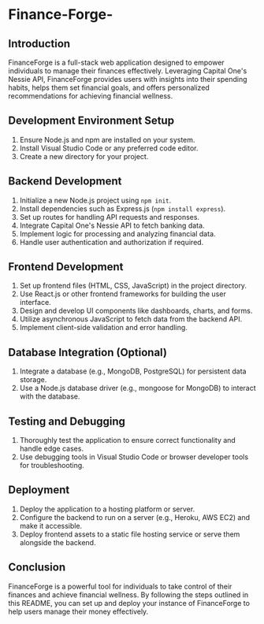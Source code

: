 # Finance-Forge- 
## Introduction
FinanceForge is a full-stack web application designed to empower individuals to manage their finances effectively. Leveraging Capital One's Nessie API, FinanceForge provides users with insights into their spending habits, helps them set financial goals, and offers personalized recommendations for achieving financial wellness.

## Development Environment Setup
1. Ensure Node.js and npm are installed on your system.
2. Install Visual Studio Code or any preferred code editor.
3. Create a new directory for your project.

## Backend Development
1. Initialize a new Node.js project using `npm init`.
2. Install dependencies such as Express.js (`npm install express`).
3. Set up routes for handling API requests and responses.
4. Integrate Capital One's Nessie API to fetch banking data.
5. Implement logic for processing and analyzing financial data.
6. Handle user authentication and authorization if required.

## Frontend Development
1. Set up frontend files (HTML, CSS, JavaScript) in the project directory.
2. Use React.js or other frontend frameworks for building the user interface.
3. Design and develop UI components like dashboards, charts, and forms.
4. Utilize asynchronous JavaScript to fetch data from the backend API.
5. Implement client-side validation and error handling.

## Database Integration (Optional)
1. Integrate a database (e.g., MongoDB, PostgreSQL) for persistent data storage.
2. Use a Node.js database driver (e.g., mongoose for MongoDB) to interact with the database.

## Testing and Debugging
1. Thoroughly test the application to ensure correct functionality and handle edge cases.
2. Use debugging tools in Visual Studio Code or browser developer tools for troubleshooting.

## Deployment
1. Deploy the application to a hosting platform or server.
2. Configure the backend to run on a server (e.g., Heroku, AWS EC2) and make it accessible.
3. Deploy frontend assets to a static file hosting service or serve them alongside the backend.

## Conclusion
FinanceForge is a powerful tool for individuals to take control of their finances and achieve financial wellness. By following the steps outlined in this README, you can set up and deploy your instance of FinanceForge to help users manage their money effectively.

